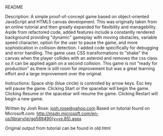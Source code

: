README

Description:
  A simple proof-of-concept game based on object-oriented JavaScript and HTML5 canvas development. This was originally taken from an online tutorial and then greatly expanded for flexibility and managebility. Aside from refactored code, added features include a constantly rendered background providing "dynamic" gameplay with moving obstacles, variable speed character, option for the user to pause the game, and more sophistication in collision detection. I added code specifically for debugging and error handling. The game uses CSS transformations to "shake" the canvas when the player collides with an asteroid and removes the css class so it can be applied again on a second collision. This game is not "ready for production" as there is still room for improvement but was a great learning effort and a large improvement over the original.



Instructions:
	Space ship (blue circle) is controlled by arrow keys.
	Esc key will pause the game.
	Clicking Start or the spacebar will begin the game.
	Clicking Resume or the spacebar will resume the game.
	Clicking Restart will begin a new game.



Written by Josh Rose: josh.rose@yahoo.com
Based on tutorial found on Microsoft.com:
	http://msdn.microsoft.com/en-us/library/ie/gg589490(v=vs.85).aspx

Original output from tutorial can be found in old.html
